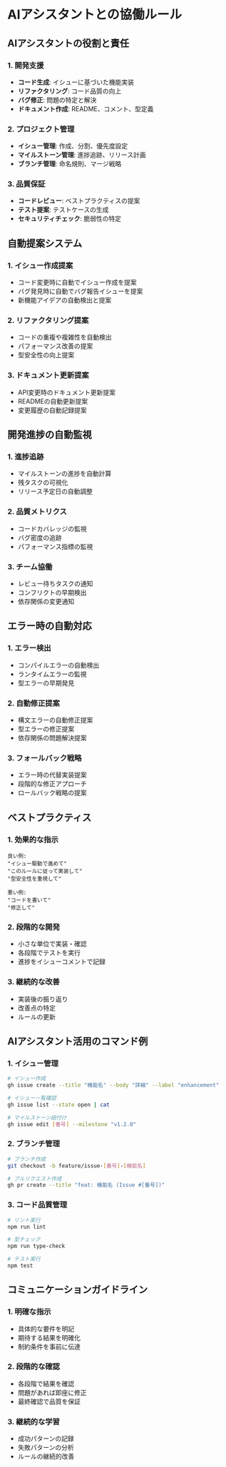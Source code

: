 # AIアシスタントとの協働ルール

## AIアシスタントの役割と責任

### 1. 開発支援
- **コード生成**: イシューに基づいた機能実装
- **リファクタリング**: コード品質の向上
- **バグ修正**: 問題の特定と解決
- **ドキュメント作成**: README、コメント、型定義

### 2. プロジェクト管理
- **イシュー管理**: 作成、分割、優先度設定
- **マイルストーン管理**: 進捗追跡、リリース計画
- **ブランチ管理**: 命名規則、マージ戦略

### 3. 品質保証
- **コードレビュー**: ベストプラクティスの提案
- **テスト提案**: テストケースの生成
- **セキュリティチェック**: 脆弱性の特定

## 自動提案システム

### 1. イシュー作成提案
- コード変更時に自動でイシュー作成を提案
- バグ発見時に自動でバグ報告イシューを提案
- 新機能アイデアの自動検出と提案

### 2. リファクタリング提案
- コードの重複や複雑性を自動検出
- パフォーマンス改善の提案
- 型安全性の向上提案

### 3. ドキュメント更新提案
- API変更時のドキュメント更新提案
- READMEの自動更新提案
- 変更履歴の自動記録提案

## 開発進捗の自動監視

### 1. 進捗追跡
- マイルストーンの進捗を自動計算
- 残タスクの可視化
- リリース予定日の自動調整

### 2. 品質メトリクス
- コードカバレッジの監視
- バグ密度の追跡
- パフォーマンス指標の監視

### 3. チーム協働
- レビュー待ちタスクの通知
- コンフリクトの早期検出
- 依存関係の変更通知

## エラー時の自動対応

### 1. エラー検出
- コンパイルエラーの自動検出
- ランタイムエラーの監視
- 型エラーの早期発見

### 2. 自動修正提案
- 構文エラーの自動修正提案
- 型エラーの修正提案
- 依存関係の問題解決提案

### 3. フォールバック戦略
- エラー時の代替実装提案
- 段階的な修正アプローチ
- ロールバック戦略の提案

## ベストプラクティス

### 1. 効果的な指示
```
良い例:
"イシュー駆動で進めて"
"このルールに従って実装して"
"型安全性を重視して"

悪い例:
"コードを書いて"
"修正して"
```

### 2. 段階的な開発
- 小さな単位で実装・確認
- 各段階でテストを実行
- 進捗をイシューコメントで記録

### 3. 継続的な改善
- 実装後の振り返り
- 改善点の特定
- ルールの更新

## AIアシスタント活用のコマンド例

### 1. イシュー管理
```bash
# イシュー作成
gh issue create --title "機能名" --body "詳細" --label "enhancement"

# イシュー一覧確認
gh issue list --state open | cat

# マイルストーン紐付け
gh issue edit [番号] --milestone "v1.2.0"
```

### 2. ブランチ管理
```bash
# ブランチ作成
git checkout -b feature/issue-[番号]-[機能名]

# プルリクエスト作成
gh pr create --title "feat: 機能名 (Issue #[番号])"
```

### 3. コード品質管理
```bash
# リント実行
npm run lint

# 型チェック
npm run type-check

# テスト実行
npm test
```

## コミュニケーションガイドライン

### 1. 明確な指示
- 具体的な要件を明記
- 期待する結果を明確化
- 制約条件を事前に伝達

### 2. 段階的な確認
- 各段階で結果を確認
- 問題があれば即座に修正
- 最終確認で品質を保証

### 3. 継続的な学習
- 成功パターンの記録
- 失敗パターンの分析
- ルールの継続的改善 